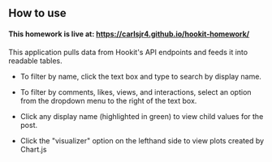 ## How to use

#### This homework is live at: https://carlsjr4.github.io/hookit-homework/

This application pulls data from Hookit's API endpoints and feeds it into readable tables.

- To filter by name, click the text box and type to search by display name.

- To filter by comments, likes, views, and interactions, select an option from the dropdown menu to the right of the text box.

- Click any display name (highlighted in green) to view child values for the post. 

- Click the "visualizer" option on the lefthand side to view plots created by Chart.js
